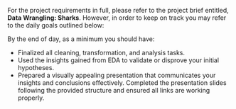 For the project requirements in full, please refer to the project brief entitled, **Data Wrangling: Sharks**. However, in order to keep on track you may refer to the daily goals outlined below:

By the end of day, as a minimum you should have:

- Finalized all cleaning, transformation, and analysis tasks.
- Used the insights gained from EDA to validate or disprove your initial hypotheses.
- Prepared a visually appealing presentation that communicates your insights and conclusions effectively. Completed the presentation slides following the provided structure and ensured all links are working properly.
